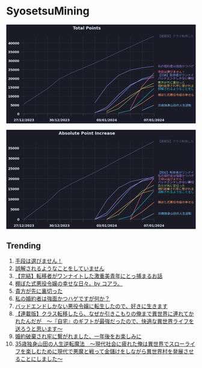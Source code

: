 # SyosetsuMining


![](https://raw.githubusercontent.com/exc4l/SyosetsuMining/main/plots/point_trend.png)

![](https://raw.githubusercontent.com/exc4l/SyosetsuMining/main/plots/point_increase.png)


## Trending

1. [手段は選びません！](https://ncode.syosetu.com/n7834io/)
2. [誤解されるようなことをしていません](https://ncode.syosetu.com/n7325io/)
3. [【完結】転移者がワンナイトした激重美青年にとっ捕まるお話](https://ncode.syosetu.com/n5826io/)
4. [棚ぼた式悪役令嬢の幸せな日々。by コアラ。](https://ncode.syosetu.com/n7846io/)
5. [貴方が先に裏切った](https://ncode.syosetu.com/n7230io/)
6. [私の婚約者は強面かつハゲですが何か？](https://ncode.syosetu.com/n6390io/)
7. [バッドエンドしかない悪役令嬢に転生したので、好きに生きます](https://ncode.syosetu.com/n6596io/)
8. [【連載版】クラス転移したら、なぜか引きこもりの俺まで異世界に連れてかれたんだが　～『自宅』のギフトが最強だったので、快適な異世界ライフを送ろうと思います～](https://ncode.syosetu.com/n3960io/)
9. [婚約破棄され牢に繋がれました、一年後をお楽しみに](https://ncode.syosetu.com/n7188io/)
10. [35歳独身山田の人生逆転魔法　～現代社会に疲れた俺は異世界でスローライフを楽しむために現代で悪魔と戦って金儲けをしながら異世界村を発展させることにしました～](https://ncode.syosetu.com/n3115io/)
